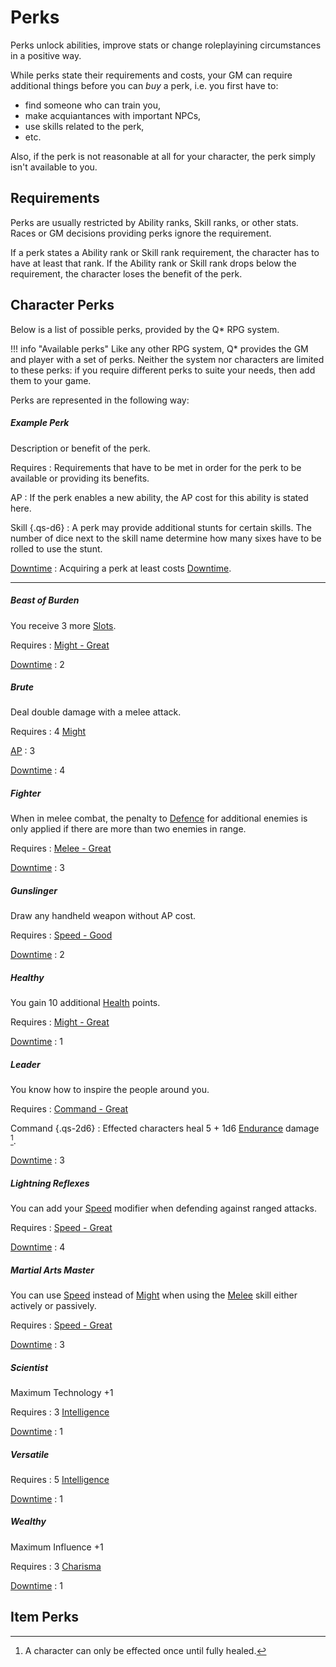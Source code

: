 # Perks

Perks unlock abilities, improve stats or change roleplayining circumstances in a
positive way.

While perks state their requirements and costs, your GM can require additional
things before you can *buy* a perk, i.e. you first have to:

* find someone who can train you,
* make acquiantances with important NPCs,
* use skills related to the perk,
* etc.

Also, if the perk is not reasonable at all for your character, the perk simply
isn't available to you.

## Requirements

Perks are usually restricted by Ability ranks, Skill ranks, or other stats.
Races or GM decisions providing perks ignore the requirement.

If a perk states a Ability rank or Skill rank requirement, the character has to
have at least that rank. If the Ability rank or Skill rank drops below the
requirement, the character loses the benefit of the perk.

## Character Perks

<div class="col-layout-start"></div>

Below is a list of possible perks, provided by the Q* RPG system.

!!! info "Available perks"
    Like any other  RPG system, Q* provides the GM and player with a set of
    perks. Neither the system nor characters are limited to these perks: if
    you require different perks to suite your needs, then add them to your
    game.

<div class="col-layout-end"></div>
<div class="col-layout-start qs-list"></div>

Perks are represented in the following way:

##### Example Perk

Description or benefit of the perk.

Requires
:   Requirements that have to be met in order for the perk to be available or
providing its benefits.

AP
:   If the perk enables a new ability, the AP cost for this ability is stated
here.

Skill {.qs-d6}
:   A perk may provide additional stunts for certain skills. The number of dice
next to the skill name determine how many sixes have to be rolled to use the
stunt.

[Downtime](/character#downtime-dt)
:   Acquiring a perk at least costs [Downtime](/character#downtime-dt).

<div class="col-layout-end clearfix"></div>

---

<div class="col-layout-start qs-list"></div>

<!-- A-N -->

##### Beast of Burden

You receive 3 more [Slots](/character/equipment#slots).

Requires
:   [Might - Great](/character#might-mi)

[Downtime](/character#downtime-dt)
:   2

##### Brute

Deal double damage with a melee attack.

Requires
:   4 [Might](#might-mi)

[AP](/crisis#actions)
:   3

[Downtime](/character#downtime-dt)
:   4

##### Fighter

When in melee combat, the penalty to [Defence](/crisis#melee-combat) for
additional enemies is only applied if there are more than two enemies in range.

Requires
:   [Melee - Great](/character/skills#melee)

[Downtime](/character#downtime-dt)
:   3

##### Gunslinger

Draw any handheld weapon without AP cost.

Requires
:   [Speed - Good](/character#speed-sp)

[Downtime](/character#downtime-dt)
:   2

##### Healthy

You gain 10 additional [Health](/character/#health-hp) points.

Requires
:   [Might - Great](/character#might-mi)

[Downtime](/character#downtime-dt)
:   1

##### Leader

You know how to inspire the people around you.

Requires
:   [Command - Great](/character/skills/#command)

Command {.qs-2d6}
:   Effected characters heal 5 + 1d6 [Endurance](/#endurance-ep) damage [^Leader].

[Downtime](/character#downtime-dt)
:   3

[^Leader]:
    A character can only be effected once until fully healed.

##### Lightning Reflexes

You can add your [Speed](/character#speed-sp) modifier when defending against
ranged attacks.

Requires
:   [Speed - Great](/character#speed-sp)

[Downtime](/character#downtime-dt)
:   4

##### Martial Arts Master

You can use [Speed](/character#speed-sp) instead of [Might](/character#might-mi) when
using the [Melee](/character/skills#melee) skill either actively or passively.

Requires
:   [Speed - Great](/character#speed-sp)

[Downtime](/character#downtime-dt)
:   3

<div class="col-layout-end"></div>
<div class="col-layout-start qs-list"></div>

<!-- O-Z -->

##### Scientist

Maximum Technology +1

Requires
:   3 [Intelligence](#intelligence-in)

[Downtime](/character#downtime-dt)
:   1

##### Versatile


Requires
:   5 [Intelligence](#intelligence-in)

[Downtime](/character#downtime-dt)
:   1

##### Wealthy

Maximum Influence +1

Requires
:   3 [Charisma](#charisma-ch)

[Downtime](/character#downtime-dt)
:   1

<div class="col-layout-end clearfix"></div>

## Item Perks
